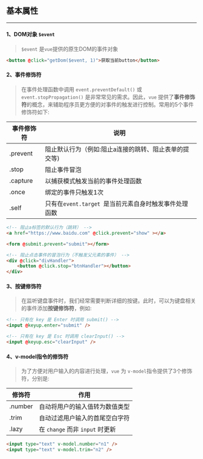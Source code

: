 ## 基本属性

---



#### 1、DOM对象 `$event`

> `$event` 是`vue`提供的原生DOM的事件对象

```html
<button @click="getDom($event, 1)">获取当前button</button>
```





#### 2、事件修饰符

> 在事件处理函数中调用 `event.preventDefault()` 或 `event.stopPropagation()` 是非常常见的需求。因此，`vue` 提供了**事件修饰符**的概念，来辅助程序员更方便的对事件的触发进行控制。常用的5个事件修饰符如下:

| 事件修饰符 | 说明                                                  |
| ---------- | ----------------------------------------------------- |
| .prevent   | 阻止默认行为（例如:阻止a连接的跳转、阻止表单的提交等) |
| .stop      | 阻止事件冒泡                                          |
| .capture   | 以捕获模式触发当前的事件处理函数                      |
| .once      | 绑定的事件只触发1次                                   |
| .self      | 只有在`event.target `是当前元素自身时触发事件处理函数 |

```html
<!-- 阻止a标签的默认行为（跳转） -->
<a href="https://www.baidu.com" @click.prevent="show" ></a>

<form @submit.prevent="submit"></form>

<!-- 阻止点击事件的冒泡行为（不触发父元素的事件） -->
<div @click="divHandler">
    <button @click.stop="btnHandler"></button>
</div>

```





#### 3、按键修饰符

> 在监听键盘事件时，我们经常需要判断详细的按键。此时，可以为键盘相关的事件添加**按键修饰符**，例如:

```html
<!-- 只有在 key 是 Enter 时调用 submit() -->
<input @keyup.enter="submit" />

<!-- 只有在 key 是 Esc 时调用 clearInput() -->
<input @keyup.esc="clearInput" />
```





#### 4、v-model指令的修饰符

> 为了方便对用户输入的内容进行处理，`vue`  为 `v-model`指令提供了3个修饰符，分别是:

| **修饰符** | 作用                             |
| ---------- | -------------------------------- |
| .number    | 自动将用户的输入值转为数值类型   |
| .trim      | 自动过滤用户输入的首尾空白字符   |
| .lazy      | 在 `change` 而非  `input` 时更新 |

```html
<input type="text" v-model.number="n1" />
<input type="text" v-model.trim="n2" />
```


